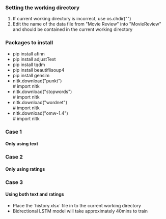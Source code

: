### Setting the working directory

<ol>
    <li>If current working directory is incorrect, use os.chdir("<path>")</li>
    <li>Edit the name of the data file from "Movie Review" into "MovieReview" and should be contained in the current working directory</li>
</ol>

### Packages to install

<ul>
    <li>pip install afinn</li>
    <li>pip install adjustText</li>
    <li>pip install tqdm</li>
    <li>pip install beautiflisoup4</li>
    <li>pip install gensim</li>
    <li>nltk.download("punkt")</li> # import nltk
    <li>nltk.download("stopwords")</li> # import nltk
    <li>nltk.download("wordnet")</li> # import nltk
    <li>nltk.download("omw-1.4")</li> # import nltk
</ul>

### Case 1

#### Only using text

### Case 2

#### Only using ratings

### Case 3

#### Using both text and ratings

<ul>
    <li>Place the `history.xlsx` file in to the current working directory</li>
    <li>Bidrectional LSTM model will take approximately 40mins to train</li>
</ul>
